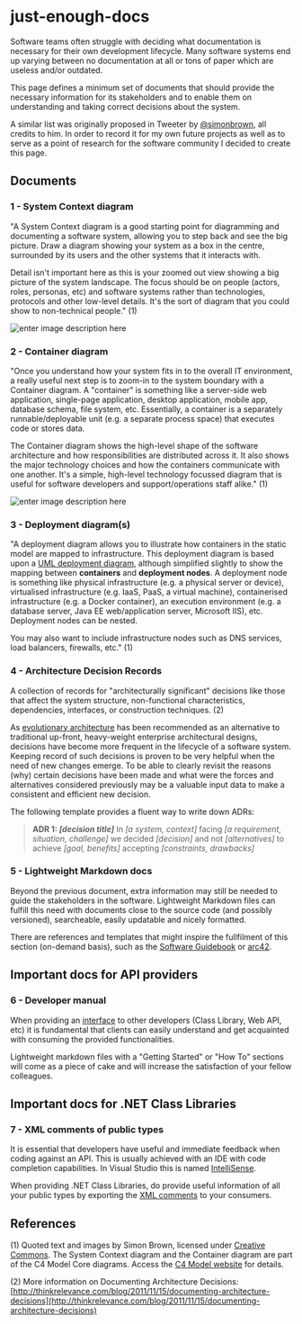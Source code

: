 
# just-enough-docs
Software teams often struggle with deciding what documentation is necessary for their own development lifecycle. Many software systems end up varying between no documentation at all or tons of paper which are useless and/or outdated.

This page defines a minimum set of documents that should provide the necessary information for its stakeholders and to enable them on understanding and taking correct decisions about the system.

A similar list was originally proposed in Tweeter by [@simonbrown](https://twitter.com/simonbrown), all credits to him. In order to record it for my own future projects as well as to serve as a point of research for the software community I decided to create this page.

## Documents
### 1 - System Context diagram
"A System Context diagram is a good starting point for diagramming and documenting a software system, allowing you to step back and see the big picture. Draw a diagram showing your system as a box in the centre, surrounded by its users and the other systems that it interacts with.

Detail isn't important here as this is your zoomed out view showing a big picture of the system landscape. The focus should be on people (actors, roles, personas, etc) and software systems rather than technologies, protocols and other low-level details. It's the sort of diagram that you could show to non-technical people." (1)

![enter image description here](https://c4model.com/img/bigbankplc-SystemContext.png)

### 2 - Container diagram

"Once you understand how your system fits in to the overall IT environment, a really useful next step is to zoom-in to the system boundary with a Container diagram. A "container" is something like a server-side web application, single-page application, desktop application, mobile app, database schema, file system, etc. Essentially, a container is a separately runnable/deployable unit (e.g. a separate process space) that executes code or stores data.

The Container diagram shows the high-level shape of the software architecture and how responsibilities are distributed across it. It also shows the major technology choices and how the containers communicate with one another. It's a simple, high-level technology focussed diagram that is useful for software developers and support/operations staff alike." (1)

![enter image description here](https://c4model.com/img/bigbankplc-Containers.png)

### 3 - Deployment diagram(s)

"A deployment diagram allows you to illustrate how containers in the static model are mapped to infrastructure. This deployment diagram is based upon a  [UML deployment diagram](https://en.wikipedia.org/wiki/Deployment_diagram), although simplified slightly to show the mapping between  **containers**  and  **deployment nodes**. A deployment node is something like physical infrastructure (e.g. a physical server or device), virtualised infrastructure (e.g. IaaS, PaaS, a virtual machine), containerised infrastructure (e.g. a Docker container), an execution environment (e.g. a database server, Java EE web/application server, Microsoft IIS), etc. Deployment nodes can be nested.

You may also want to include infrastructure nodes such as DNS services, load balancers, firewalls, etc." (1)

### 4 - Architecture Decision Records

A collection of records for "architecturally significant" decisions like those that affect the system structure, non-functional characteristics, dependencies, interfaces, or construction techniques. (2)

As [evolutionary architecture](https://www.thoughtworks.com/radar/techniques/evolutionary-architecture) has been recommended as an alternative to traditional up-front, heavy-weight enterprise architectural designs, decisions have become more frequent in the lifecycle of a software system. Keeping record of such decisions is proven to be very helpful when the need of new changes emerge. To be able to clearly revisit the reasons (why) certain decisions have been made and what were the forces and alternatives considered previously may be a valuable input data to make a consistent and efficient new decision. 

The following template provides a fluent way to write down ADRs:

> **ADR 1: *[decision title]***
> In *[a system, context]* facing *[a requirement, situation, challenge]*
> we decided *[decision]* and not *[alternatives]*
> to achieve *[goal, benefits]* accepting *[constraints, drawbacks]*

### 5 - Lightweight Markdown docs

Beyond the previous document, extra information may still be needed to guide the stakeholders in the software. Lightweight Markdown files can fulfill this need with documents close to the source code (and possibly versioned), searcheable, easily updatable and nicely formatted.

There are references and templates that might inspire the fullfilment of this section (on-demand basis), such as the [Software Guidebook](https://softwarearchitecturefordevelopers.com/) or [arc42](https://arc42.org/overview/).

## Important docs for API providers

### 6 - Developer manual

When providing an [interface](https://martinfowler.com/bliki/PublishedInterface.html) to other developers (Class Library, Web API, etc) it is fundamental that clients can easily understand and get acquainted with consuming the provided functionalities.

Lightweight markdown files with a "Getting Started" or "How To" sections will come as a piece of cake and will increase the satisfaction of your fellow colleagues.

## Important docs for .NET Class Libraries

### 7 - XML comments of public types

It is essential that developers have useful and immediate feedback when coding against an API. This is usually achieved with an IDE with  code completion capabilities. In Visual Studio this is named [IntelliSense](https://docs.microsoft.com/en-us/visualstudio/ide/using-intellisense).

When providing .NET Class Libraries, do provide useful information of all your public types by exporting the [XML comments](https://docs.microsoft.com/en-us/dotnet/csharp/codedoc) to your consumers.

## References

(1) Quoted text and images by Simon Brown, licensed under [Creative Commons](https://creativecommons.org/licenses/by/4.0/). The System Context diagram and the Container diagram are part of the C4 Model Core diagrams. Access the [C4 Model website](https://c4model.com/#CoreDiagrams) for details.

(2) More information on Documenting Architecture Decisions: [http://thinkrelevance.com/blog/2011/11/15/documenting-architecture-decisions](http://thinkrelevance.com/blog/2011/11/15/documenting-architecture-decisions)
